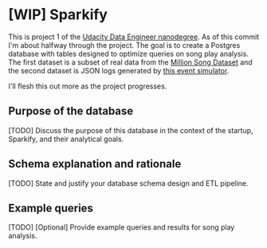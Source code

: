 # [WIP] Sparkify
This is project 1 of the [Udacity Data Engineer nanodegree](https://www.udacity.com/course/data-engineer-nanodegree--nd027). As of this commit I'm about halfway through the project. The goal is to create a Postgres database with tables designed to optimize queries on song play analysis. The first dataset is a subset of real data from the [Million Song Dataset](https://labrosa.ee.columbia.edu/millionsong/) and the second dataset is JSON logs generated by [this event simulator](https://github.com/Interana/eventsim).

I'll flesh this out more as the project progresses.
## Purpose of the database
[TODO] Discuss the purpose of this database in the context of the startup, Sparkify, and their analytical goals.
## Schema explanation and rationale
[TODO] State and justify your database schema design and ETL pipeline.

## Example queries
[TODO] [Optional] Provide example queries and results for song play analysis.

